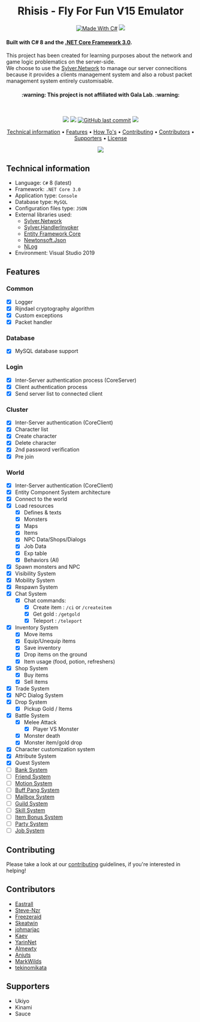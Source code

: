 <h1 align="center">
  Rhisis - Fly For Fun V15 Emulator
  <br>
</h1>

<p align="center">
  <a href="http://forthebadge.com"><img src="http://forthebadge.com/images/badges/made-with-c-sharp.svg" alt="Made With C#"></a>
  <a href="http://forthebadge.com"><img src="http://forthebadge.com/images/badges/built-with-love.svg"></a><br>
</p>

<h4>Built with C# 8 and the <a href="https://dotnet.microsoft.com/download/dotnet-core" target="_blank">.NET Core Framework 3.0</a>.</h4>

<p>This project has been created for learning purposes about the network and game logic problematics on the server-side.<br>
We choose to use the <a href="https://github.com/Eastrall/Sylver.Network">Sylver.Network</a> to manage our server connecitions because it provides a clients management system and also a robust packet management system entirely customisable.</p>

<h4 align="center">:warning: This project is not affiliated with Gala Lab. :warning:</h4><br>

<p align="center">
  <a href="https://travis-ci.org/Eastrall/Rhisis"><img src="https://travis-ci.org/Eastrall/Rhisis.svg?branch=develop"></a>
  <a href="https://www.codacy.com/app/Eastrall/Rhisis?utm_source=github.com&amp;utm_medium=referral&amp;utm_content=Eastrall/Rhisis&amp;utm_campaign=Badge_Grade"><img src="https://api.codacy.com/project/badge/Grade/500148ec8bdd4f2e954f11c682c39f3c"></a>
  <a href="https://github.com/Eastrall/Rhisis/commits/develop"><img src="https://img.shields.io/github/last-commit/Eastrall/Rhisis.svg?style=flat-square&logo=github&logoColor=white" alt="GitHub last commit"></a>
  <a href="https://discord.gg/zAT6Az2"><img src="https://discordapp.com/api/guilds/294405146300121088/widget.png"></a>
</p>
	    
<p align="center">
  <a href="#technical-information">Technical information</a> •
  <a href="#features">Features</a> •
  <a href="https://github.com/Eastrall/Rhisis/tree/develop/docs/howtos">How To's</a> •
  <a href="#contributing">Contributing</a> •
  <a href="#contributors">Contributors</a> •
  <a href="#supporters">Supporters</a> •
  <a href="https://github.com/Eastrall/Rhisis/blob/develop/LICENSE">License</a>
</p>

<p align="center"><img src="https://i.imgur.com/wpfB1VZ.gif"></p>

## Technical information

- Language: `C#` 8 (latest)
- Framework: `.NET Core 3.0`
- Application type: `Console`
- Database type: `MySQL`
- Configuration files type: `JSON`
- External libraries used:
	- [Sylver.Network][sylvernetwork]
	- [Sylver.HandlerInvoker](https://github.com/Eastrall/Sylver.HandlerInvoker)
	- [Entity Framework Core](https://github.com/aspnet/EntityFrameworkCore)
	- [Newtonsoft.Json](https://github.com/JamesNK/Newtonsoft.Json)
	- [NLog](https://github.com/NLog/NLog)
- Environment: Visual Studio 2019

## Features

### Common
- [x] Logger
- [x] Rijndael cryptography algorithm
- [x] Custom exceptions
- [x] Packet handler

### Database
- [x] MySQL database support

### Login
- [x] Inter-Server authentication process (CoreServer)
- [x] Client authentication process
- [x] Send server list to connected client

### Cluster
- [x] Inter-Server authentication (CoreClient)
- [x] Character list
- [x] Create character
- [x] Delete character
- [x] 2nd password verification
- [x] Pre join

### World
- [x] Inter-Server authentication (CoreClient)
- [x] Entity Component System architecture
- [x] Connect to the world
- [x] Load resources
   - [x] Defines & texts
   - [x] Monsters
   - [x] Maps
   - [x] Items
   - [x] NPC Data/Shops/Dialogs
   - [x] Job Data
   - [x] Exp table
   - [x] Behaviors (AI)
- [x] Spawn monsters and NPC
- [x] Visibility System
- [x] Mobility System
- [x] Respawn System
- [x] Chat System
	- [x] Chat commands:
		- [x] Create item : `/ci` or `/createitem`
		- [x] Get gold : `/getgold`
		- [x] Teleport : `/teleport`
- [x] Inventory System
	- [x] Move items
	- [x] Equip/Unequip items
	- [x] Save inventory
	- [x] Drop items on the ground
	- [x] Item usage (food, potion, refreshers)
- [x] Shop System
	- [x] Buy items
	- [x] Sell items
- [x] Trade System
- [x] NPC Dialog System
- [x] Drop System
	- [x] Pickup Gold / Items
- [x] Battle System
	- [x] Melee Attack
		- [x] Player VS Monster
	- [x] Monster death
	- [x] Monster item/gold drop
- [x] Character customization system
- [x] Attribute System
- [x] Quest System
- [ ] [Bank System](https://github.com/Eastrall/Rhisis/issues/309)
- [ ] [Friend System](https://github.com/Eastrall/Rhisis/issues/37)
- [ ] [Motion System](https://github.com/Eastrall/Rhisis/issues/82)
- [ ] [Buff Pang System](https://github.com/Eastrall/Rhisis/issues/39)
- [ ] [Mailbox System](https://github.com/Eastrall/Rhisis/issues/38)
- [ ] [Guild System](https://github.com/Eastrall/Rhisis/issues/36)
- [ ] [Skill System](https://github.com/Eastrall/Rhisis/issues/35)
- [ ] [Item Bonus System](https://github.com/Eastrall/Rhisis/issues/34)
- [ ] [Party System](https://github.com/Eastrall/Rhisis/issues/33)
- [ ] [Job System](https://github.com/Eastrall/Rhisis/issues/31)

## Contributing

Please take a look at our [contributing](https://github.com/Eastrall/Rhisis/blob/develop/CONTRIBUTING.md) guidelines, if you're interested in helping!

## Contributors

- [Eastrall](https://github.com/Eastrall)
- [Steve-Nzr](https://github.com/Steve-Nzr)
- [Freezeraid](https://github.com/Freezeraid)
- [Skeatwin](https://github.com/Skeatwin)
- [johmarjac](https://github.com/johmarjac)
- [Kaev](https://github.com/Kaev)
- [YarinNet](https://github.com/YarinNet)
- [Almewty](https://github.com/Almewty)
- [Anjuts](https://github.com/Anjuts)
- [MarkWilds](https://github.com/MarkWilds)
- [tekinomikata](https://github.com/tekinomikata)

## Supporters

- Ukiyo
- Kinami
- Sauce

[sylvernetwork]: https://github.com/Eastrall/Sylver.Network